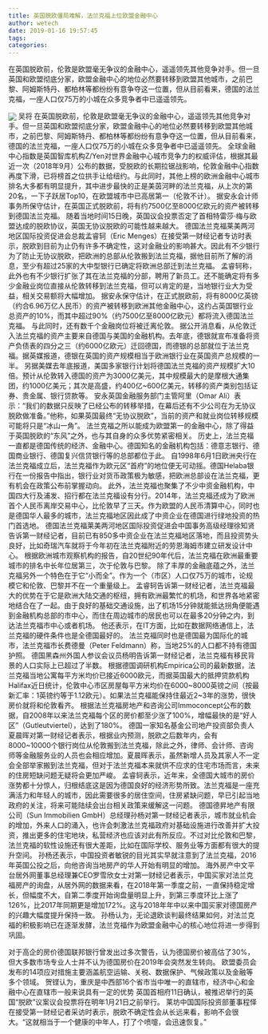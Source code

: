 ```yaml
---
title: 英国脱欧僵局难解，法兰克福上位欧盟金融中心
author: wetech
date: 2019-01-16 19:57:45
tags: 
categories: 
---
```

在英国脱欧前，伦敦是欧盟毫无争议的金融中心，遥遥领先其他竞争对手。但一旦英国和欧盟彻底分家，欧盟金融中心的地位必然要转移到欧盟其他城市，之前巴黎、阿姆斯特丹、都柏林等都纷纷有意争夺这一位置，但从目前看来，德国的法兰克福，一座人口仅75万的小城在众多竞争者中已遥遥领先。
<!-- more -->
<img align="center" border="0" src="https://imgcdn.yicai.com/uppics/images/2019/01/fee640aa6268c861eda205667e71c42d.jpg" />
吴将
在英国脱欧前，伦敦是欧盟毫无争议的金融中心，遥遥领先其他竞争对手。但一旦英国和欧盟彻底分家，欧盟金融中心的地位必然要转移到欧盟其他城市，之前巴黎、阿姆斯特丹、都柏林等都纷纷有意争夺这一位置，但从目前看来，德国的法兰克福，一座人口仅75万的小城在众多竞争者中已遥遥领先。
全球金融中心指数是英国智库机构Z/Yen对世界金融中心城市竞争力的权威评估，根据其最近一次（2018年9月）公布的数据，受脱欧的长期拉锯战影响，伦敦金融中心指数再度下滑，已将榜首之位拱手让给纽约。与此同时，其他上榜的欧洲金融中心城市排名大多都有明显提升，其中进步最快的正是美茵河畔的法兰克福，从上次的第20名，一下子跃居Top10，在欧盟城市中已高居第一（伦敦不计）。
据安永会计师事务所保守估计，在英国正式脱欧前，将有约7500亿至8000亿欧元的资产被转移到德国法兰克福。
随着当地时间15日晚，英国议会投票否定了首相特雷莎·梅与欧盟达成的脱欧协议，英国无协议脱欧的可能性越来越大。
德国法兰克福莱美两河地区国际投资促进会总裁孟睿轲（Eric Menges）在接受第一财经记者专访时表示，脱欧到目前为止仍有许多不确定性，这对金融业的影响甚大。因此有不少银行为了防止无协议脱欧，把欧洲的总部从伦敦搬到法兰克福，据他目前所了解的消息，至少有超过25家的大中型银行已确定将欧洲总部迁到法兰克福。
孟睿轲称，此外也有不少银行扩张了其在法兰克福的分部，聘用了新员工。还不能确定将有多少金融业岗位直接从伦敦转移到法兰克福，但可以肯定的是，当地银行业大为受益，相关交易额将大幅增加。
据安永保守估计，在正式脱欧前，将有8000亿英镑（约合6.96万亿人民币）的资产被转移到欧洲其他金融中心，这约占英国银行业总资产的10%，而其中超过90%（约7500亿至8000亿欧元）都将流入德国法兰克福。
与此同时，还有数千个金融岗位将被迁离伦敦。
据公开消息看，从伦敦迁入法兰克福的资产主要来自德国与美国的金融机构。去年底，德银就宣布准备将资产负债表的四分之三（约6000亿欧元）迁回德国，而德银的总部就位于法兰克福。据英媒报道，德银在英国的资产规模相当于欧洲银行业在英国资产总规模的一半。
另据美媒去年底报道，美国多家银行计划将德国法兰克福的资产规模扩大10倍。预计从伦敦转入德国的资产为3000亿美元，其中规模最大的是摩根大通集团，约1000亿美元；其次是高盛，约400亿~600亿美元，转移的资产类别包括证券、贵金属、银行贷款等。
安永英国金融服务部门主管阿里（Omar Ali）表示：“我们的数据只反映了已经公布的转移举措，在幕后还有不少公司在为无协议脱欧做准备。”他称，如果英国最终“无协议脱欧”，当前的资产和就业岗位转移规模可能将只是“冰山一角”。
法兰克福之所以能成为欧盟第一的金融中心，除了得益于英国脱欧的“东风”之外，也与其自身的众多优势紧密相关。
历史上，法兰克福一直都是德国传统的经济、金融中心。德国知名的金融机构包括：德意志银行、德国商业银行、德国复兴信贷银行等的总部都位于此。
自1998年6月1日欧洲央行在法兰克福成立后，法兰克福作为欧元区“首府”的地位便无可动摇。德国Helaba银行在一份报告中指出，银行业对货币政策极为敏感，把欧洲总部设在法兰克福，更有机会在政策公布前掌握动向。
此外，法兰克福也聚集了不少中资金融机构，中国四大行及浦发、招行都在法兰克福设有分行。2014年，法兰克福还成为了欧洲首个人民币离岸交易中心，比伦敦早了三天。作为欧盟的人民币清算中心，同时也是德国华人最多的城市，法兰克福地区因此成了中资企业在德国进行绿地投资的热门首选地。
德国法兰克福莱美两河地区国际投资促进会中国事务高级经理徐知贤告诉第一财经记者，目前已有850多中资企业在法兰克福地区落地，而且投资势头良好，比如奇瑞汽车就将于今年初在法兰克福附近的劳恩海姆市建立研发设计中心。
根据欧洲城市观察机构的报告，自20世纪90年代后，法兰克福在欧洲最重要城市的排名中长年位居第三，次于伦敦与巴黎。
除了丰厚的金融底蕴之外，法兰克福另外一个特色在于它“小而全”。作为一个（市区）人口仅75万的城市，论规模它和伦敦、巴黎并不在一个重量级上。
孟睿轲告诉第一财经记者，法兰克福最大的优势在于它是欧洲大陆交通的枢纽，拥有欧洲最繁忙的机场，和世界各地紧密地结合在了一起。由于良好的基础交通设施，出了机场15分钟就能抵达拐角便能遇到金融机构总部的市中心，而住在周边城市的居民也可以在最多20分钟之内，到达法兰克福市中心或者机场。
他还表示，在IT方面，比如在数据网络通信上，法兰克福的硬件条件也是全德国最好的。
法兰克福同时也是德国最为国际化的城市，法兰克福市长费德曼（Peter Feldmann）称，当地25%的人口都不持有德国护照。
德国黑森州外国人参议会议员杨明告诉第一财经记者，法兰克福有移民背景的人口实际上已超过了半数。
根据德国调研机构Empirica公司的最新数据，法兰克福当地公寓每平方米均价已接近6000欧元，而据英国最大的抵押贷款机构Halifax近日统计，伦敦中心市区房屋每平方米均价在6000~8000英镑之间（按最新汇率：1英镑约等于1.12欧元）。如果法兰克福能保持住最近2~3年的涨势，很快房价就将和伦敦看齐。
根据法兰克福房地产和咨询公司Immoconcept公布的数据，自2008年以来法兰克福每个区的房价都至少涨了100%，增幅最快的是“好人区”（Gutleutviertel），达到了180%。
德国一家知名基金公司地产投资部负责人夏晨晖对第一财经记者表示，根据业内预测，脱欧之后数年内，会有8000~10000个银行岗位从伦敦搬到法兰克福，除此之外，律师、会计师、咨询师等金融服务业的人员也会相应增加。夏晨晖表示，虽然新增人员及其家人不一定会全部举家搬到法兰克福，但对于法兰克福本来就供不应求的住宅市场而言，未来的住房短缺问题无疑将会更加严峻。
孟睿轲表示，近年来，全德国大城市的房价涨势都十分惊人，归根结底这是因为德国良好的经济形势所致。法兰克福是一座充满活力和年轻人的城市，因此需要很多的居住空间，住房紧缺问题，早已引起当地政府的关注，将来可能陆续会出台相关政策来缓解这一问题。
德国德昇地产有限公司（Sun Immobilien GmbH）总经理孙杨对第一财经记者表示，城市就业机会的增加，外来人口的涌入，也许会刺激法兰克福政府对基础设施进行改善并扩大投资，推出更多的住宅地块，私营经济也应该对此有所反应。不过对比伦敦和巴黎，法兰克福的软性设施还有很大差距，比如在国际学校、服务业等方面都有很大的提升空间。
孙杨还表示，中国投资者敏锐的目光其实早就注意到了法兰克福，2016年英国公投之后，向他咨询当地房产的华人开始有明显的增加。
海外房产中文平台居外网董事总经理兼CEO罗雪欣女士对第一财经记者表示，中国买家对法兰克福房产的询盘，从居外网的数据来看，在2018年第一季度之前，一直保持稳定增长，但幅度不大，自第二季度开始询盘量明显上升，到第三季度环比上涨了126%，比2017年同期更是增加172%。这与2018年年中以来中国买家对德国房产的兴趣大幅度提升保持一致。
孙杨认为，无论退欧谈判最终结果如何，对法兰克福的积极影响已在逐渐发酵，法兰克福作为欧盟金融中心的核心地位将进一步得到巩固。
 
 
对于高企的房价德国联邦银行曾发出过多次警告，认为德国房价被高估了30%，但大多数市场专业人士并不认为德国房价在2019年会突然发生转向。
欧盟委员会发布的14项应对措施主要涵盖航空运输、关税、数据保护、气候政策以及金融等多个领域。
贺铿认为，重庆是中西部16个省市当中唯一的直辖市，经济中心和金融中心在直辖市一般来说具有一定的优势
英国首相府11日确认，被推迟举行的英国“脱欧”议案议会投票将在明年1月21日之前举行。
莱坊中国国际投资部董事程怿在接受第一财经记者采访时表示，脱欧不确定性会从长远来看，影响不会很大。“这就相当于一个健康的中年人，打了个喷嚏，会迅速恢复。”
